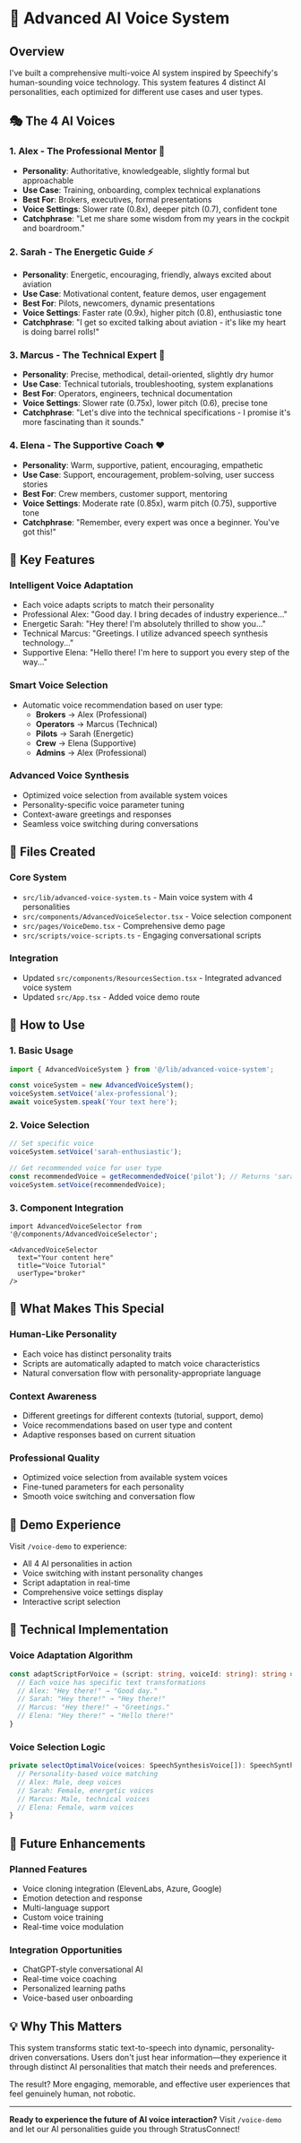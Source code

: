 # 🎤 Advanced AI Voice System

## Overview
I've built a comprehensive multi-voice AI system inspired by Speechify's human-sounding voice technology. This system features 4 distinct AI personalities, each optimized for different use cases and user types.

## 🎭 The 4 AI Voices

### 1. **Alex - The Professional Mentor** 👑
- **Personality**: Authoritative, knowledgeable, slightly formal but approachable
- **Use Case**: Training, onboarding, complex technical explanations
- **Best For**: Brokers, executives, formal presentations
- **Voice Settings**: Slower rate (0.8x), deeper pitch (0.7), confident tone
- **Catchphrase**: "Let me share some wisdom from my years in the cockpit and boardroom."

### 2. **Sarah - The Energetic Guide** ⚡
- **Personality**: Energetic, encouraging, friendly, always excited about aviation
- **Use Case**: Motivational content, feature demos, user engagement
- **Best For**: Pilots, newcomers, dynamic presentations
- **Voice Settings**: Faster rate (0.9x), higher pitch (0.8), enthusiastic tone
- **Catchphrase**: "I get so excited talking about aviation - it's like my heart is doing barrel rolls!"

### 3. **Marcus - The Technical Expert** 🔧
- **Personality**: Precise, methodical, detail-oriented, slightly dry humor
- **Use Case**: Technical tutorials, troubleshooting, system explanations
- **Best For**: Operators, engineers, technical documentation
- **Voice Settings**: Slower rate (0.75x), lower pitch (0.6), precise tone
- **Catchphrase**: "Let's dive into the technical specifications - I promise it's more fascinating than it sounds."

### 4. **Elena - The Supportive Coach** ❤️
- **Personality**: Warm, supportive, patient, encouraging, empathetic
- **Use Case**: Support, encouragement, problem-solving, user success stories
- **Best For**: Crew members, customer support, mentoring
- **Voice Settings**: Moderate rate (0.85x), warm pitch (0.75), supportive tone
- **Catchphrase**: "Remember, every expert was once a beginner. You've got this!"

## 🚀 Key Features

### **Intelligent Voice Adaptation**
- Each voice adapts scripts to match their personality
- Professional Alex: "Good day. I bring decades of industry experience..."
- Energetic Sarah: "Hey there! I'm absolutely thrilled to show you..."
- Technical Marcus: "Greetings. I utilize advanced speech synthesis technology..."
- Supportive Elena: "Hello there! I'm here to support you every step of the way..."

### **Smart Voice Selection**
- Automatic voice recommendation based on user type:
  - **Brokers** → Alex (Professional)
  - **Operators** → Marcus (Technical)
  - **Pilots** → Sarah (Energetic)
  - **Crew** → Elena (Supportive)
  - **Admins** → Alex (Professional)

### **Advanced Voice Synthesis**
- Optimized voice selection from available system voices
- Personality-specific voice parameter tuning
- Context-aware greetings and responses
- Seamless voice switching during conversations

## 📁 Files Created

### Core System
- `src/lib/advanced-voice-system.ts` - Main voice system with 4 personalities
- `src/components/AdvancedVoiceSelector.tsx` - Voice selection component
- `src/pages/VoiceDemo.tsx` - Comprehensive demo page
- `src/scripts/voice-scripts.ts` - Engaging conversational scripts

### Integration
- Updated `src/components/ResourcesSection.tsx` - Integrated advanced voice system
- Updated `src/App.tsx` - Added voice demo route

## 🎯 How to Use

### **1. Basic Usage**
```typescript
import { AdvancedVoiceSystem } from '@/lib/advanced-voice-system';

const voiceSystem = new AdvancedVoiceSystem();
voiceSystem.setVoice('alex-professional');
await voiceSystem.speak('Your text here');
```

### **2. Voice Selection**
```typescript
// Set specific voice
voiceSystem.setVoice('sarah-enthusiastic');

// Get recommended voice for user type
const recommendedVoice = getRecommendedVoice('pilot'); // Returns 'sarah-enthusiastic'
voiceSystem.setVoice(recommendedVoice);
```

### **3. Component Integration**
```tsx
import AdvancedVoiceSelector from '@/components/AdvancedVoiceSelector';

<AdvancedVoiceSelector 
  text="Your content here"
  title="Voice Tutorial"
  userType="broker"
/>
```

## 🌟 What Makes This Special

### **Human-Like Personality**
- Each voice has distinct personality traits
- Scripts are automatically adapted to match voice characteristics
- Natural conversation flow with personality-appropriate language

### **Context Awareness**
- Different greetings for different contexts (tutorial, support, demo)
- Voice recommendations based on user type and content
- Adaptive responses based on current situation

### **Professional Quality**
- Optimized voice selection from available system voices
- Fine-tuned parameters for each personality
- Smooth voice switching and conversation flow

## 🎪 Demo Experience

Visit `/voice-demo` to experience:
- All 4 AI personalities in action
- Voice switching with instant personality changes
- Script adaptation in real-time
- Comprehensive voice settings display
- Interactive script selection

## 🔧 Technical Implementation

### **Voice Adaptation Algorithm**
```typescript
const adaptScriptForVoice = (script: string, voiceId: string): string => {
  // Each voice has specific text transformations
  // Alex: "Hey there!" → "Good day."
  // Sarah: "Hey there!" → "Hey there!"
  // Marcus: "Hey there!" → "Greetings."
  // Elena: "Hey there!" → "Hello there!"
}
```

### **Voice Selection Logic**
```typescript
private selectOptimalVoice(voices: SpeechSynthesisVoice[]): SpeechSynthesisVoice | null {
  // Personality-based voice matching
  // Alex: Male, deep voices
  // Sarah: Female, energetic voices
  // Marcus: Male, technical voices
  // Elena: Female, warm voices
}
```

## 🎯 Future Enhancements

### **Planned Features**
- Voice cloning integration (ElevenLabs, Azure, Google)
- Emotion detection and response
- Multi-language support
- Custom voice training
- Real-time voice modulation

### **Integration Opportunities**
- ChatGPT-style conversational AI
- Real-time voice coaching
- Personalized learning paths
- Voice-based user onboarding

## 💡 Why This Matters

This system transforms static text-to-speech into dynamic, personality-driven conversations. Users don't just hear information—they experience it through distinct AI personalities that match their needs and preferences.

The result? More engaging, memorable, and effective user experiences that feel genuinely human, not robotic.

---

**Ready to experience the future of AI voice interaction?** Visit `/voice-demo` and let our AI personalities guide you through StratusConnect!
